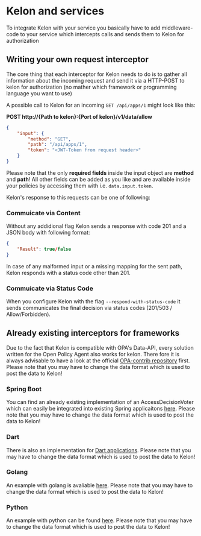 # Kelon and services

To integrate Kelon with your service you basically have to add middleware-code to your service which intercepts calls and sends them to Kelon for authorization

## Writing your own request interceptor

The core thing that each interceptor for Kelon needs to do is to gather all information about the incoming request and send it via a HTTP-POST to kelon for authorization (no mather which framework or programming language you want to use)

A possible call to Kelon for an incoming `GET /api/apps/1` might look like this:

**POST http://{Path to kelon}:{Port of kelon}/v1/data/allow**
```json
{
    "input": {
        "method": "GET",
        "path": "/api/apps/1",
        "token": "<JWT-Token from request header>"
    }
}
```

Please note that the only **required fields** inside the input object are **method** and **path**! All other fields can be added as you like and are available inside your policies by accessing them with i.e. `data.input.token`.

Kelon's response to this requests can be one of following:

### Commuicate via Content

Without any addidional flag Kelon sends a response with code 201 and a JSON body with following format:

```json
{
    "Result": true/false
}
```

In case of any malformed input or a missing mapping for the sent path, Kelon responds with a status code other than 201.

### Commuicate via Status Code

When you configure Kelon with the flag `--respond-with-status-code` it sends communicates the final decision via status codes (201/503 / Allow/Forbidden).

## Already existing interceptors for frameworks

Due to the fact that Kelon is compatible with OPA's Data-API, every solution written for the Open Policy Agent also works for kelon. There fore it is always advisable to have a look at the official [OPA-contrib repository](https://github.com/open-policy-agent/contrib) first. Please note that you may have to change the data format which is used to post the data to Kelon!

### Spring Boot

You can find an already existing implementation of an AccessDecisionVoter which can easily be integrated into existing Spring applicaitons [here](https://github.com/open-policy-agent/contrib/tree/master/spring_authz). Please note that you may have to change the data format which is used to post the data to Kelon!

### Dart

There is also an implementation for [Dart applications](https://github.com/open-policy-agent/contrib/tree/master/dart_authz). Please note that you may have to change the data format which is used to post the data to Kelon!

### Golang

An example with golang is avaliable [here](https://github.com/open-policy-agent/example-api-authz-go). Please note that you may have to change the data format which is used to post the data to Kelon!

### Python

An example with python can be found [here](https://github.com/open-policy-agent/example-api-authz-python). Please note that you may have to change the data format which is used to post the data to Kelon!